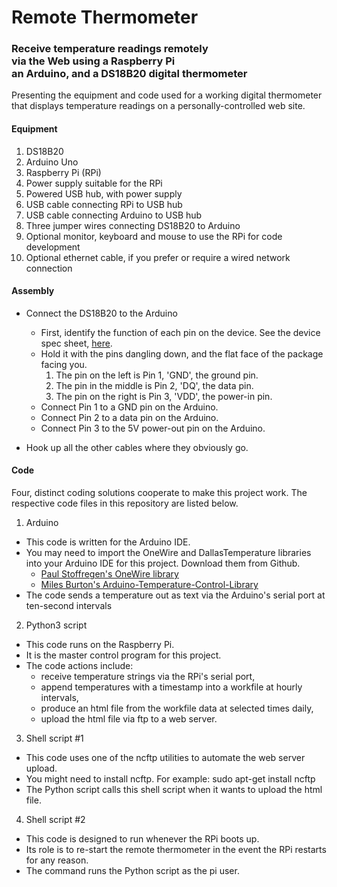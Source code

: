 # Remote Thermometer
<h3>Receive temperature readings remotely<br>
via the Web using a Raspberry Pi<br>
an Arduino, and a DS18B20 digital thermometer</h3>

Presenting the equipment and code used for a working digital thermometer that displays temperature readings on a personally-controlled web site.

#### Equipment
1. DS18B20
1. Arduino Uno
1. Raspberry Pi (RPi)
1. Power supply suitable for the RPi
1. Powered USB hub, with power supply
1. USB cable connecting RPi to USB hub
1. USB cable connecting Arduino to USB hub
1. Three jumper wires connecting DS18B20 to Arduino
1. Optional monitor, keyboard and mouse to use the RPi for code development
1. Optional ethernet cable, if you prefer or require a wired network connection

#### Assembly
* Connect the DS18B20 to the Arduino
  * First, identify the function of each pin on the device. See the device spec sheet, [here](https://datasheets.maximintegrated.com/en/ds/DS18B20.pdf).
  * Hold it with the pins dangling down, and the flat face of the package facing you.
    1. The pin on the left is Pin 1, 'GND', the ground pin.
    2. The pin in the middle is Pin 2, 'DQ', the data pin.
    3. The pin on the right is Pin 3, 'VDD', the power-in pin.
  * Connect Pin 1 to a GND pin on the Arduino.
  * Connect Pin 2 to a data pin on the Arduino.
  * Connect Pin 3 to the 5V power-out pin on the Arduino.
  
* Hook up all the other cables where they obviously go.

#### Code
Four, distinct coding solutions cooperate to make this project work. The respective code files in this repository are listed below.
1. Arduino
  * This code is written for the Arduino IDE.
  * You may need to import the OneWire and DallasTemperature libraries into your Arduino IDE for this project. Download them from Github.
    * [Paul Stoffregen's OneWire library](https://github.com/PaulStoffregen/OneWire)
    * [Miles Burton's Arduino-Temperature-Control-Library](https://github.com/milesburton/Arduino-Temperature-Control-Library)
  * The code sends a temperature out as text via the Arduino's serial port at ten-second intervals
  
2. Python3 script
  * This code runs on the Raspberry Pi.
  * It is the master control program for this project.
  * The code actions include:
    * receive temperature strings via the RPi's serial port,
    * append temperatures with a timestamp into a workfile at hourly intervals,
    * produce an html file from the workfile data at selected times daily,
    * upload the html file via ftp to a web server.
    
3. Shell script #1
  * This code uses one of the ncftp utilities to automate the web server upload.
  * You might need to install ncftp.  For example: sudo apt-get install ncftp
  * The Python script calls this shell script when it wants to upload the html file.
  
4. Shell script #2
  * This code is designed to run whenever the RPi boots up.
  * Its role is to re-start the remote thermometer in the event the RPi restarts for any reason.
  * The command runs the Python script as the pi user.
  
